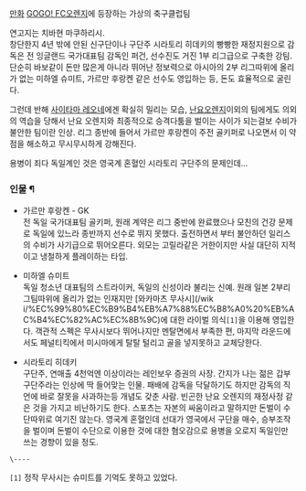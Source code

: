 [만화](%EB%A7%8C%ED%99%94.md) [GOGO! FC오렌지](GOGO%21%20FC%20%EC%98%A4%EB%A0%8C%EC%A7%80.md)에 등장하는 가상의 축구클럽팀

연고지는 치바현 마쿠하리시.  
창단한지 4년 밖에 안된 신구단이나 구단주 시라토리 히데키의 빵빵한 재정지원으로 감독은 전 잉글랜드 국가대표팀 감독인 퍼건, 선수진도 거진
1부 리그급으로 구축한 강팀. 단순히 바보같이 돈만 많은게 아니라 뛰어난 정보력으로 아시아의 2부 리그따위에 올리가 없는 미하엘 슈미트,
가르만 후랑켄 같은 선수도 영입하는 등, 돈도 효율적으로 굴린다.

그런데 반해 [사이타마 레오네](%EC%82%AC%EC%9D%B4%ED%83%80%EB%A7%88%20%EB%A0%88%EC%98%A4%EB%84%A4.md)에겐 확실히 밀리는 모습, [난요오렌지](%EB%82%9C%EC%9A%94%20%EC%98%A4%EB%A0%8C%EC%A7%80.md)이외의 팀에게도 의외의 역습을
당해서 난요 오렌지와 최종적으로 승격다툼을 벌이는 사이가 되는걸보 수비가 불안한 팀이란 인상. 리그 종반에 들어서 가르만 후랑켄이 주전
골키퍼로 나오면서 이 약점을 해소하고 무시무시하게 강해진다.

용병이 죄다 독일계인 것은 영국계 혼혈인 시라토리 구단주의 문제인데...  

### 인물 ¶

  

  * 가르만 후랑켄 - GK  
전 독일 국가대표팀 골키퍼, 원래 계약은 리그 중반에 완료했으나 모친의 건강 문제로 독일에 있느라 종반까지 선수로 뛰지 못했다. 출전하면서
부터 불안하던 일리스의 수비가 사기급으로 뛰어오른다. 외모는 고릴라같은 거한이지만 사실 대단히 지적이고 냉철하게 플레이하는 타입.  

  * 미하엘 슈미트  
독일 청소년 대표팀의 스트라이커, 독일의 신성이라 불리는 신예. 원래 일본 2부리그팀따위에 올리가 없는 인재지만 [와카마츠 무사시](/wik
i/%EC%99%80%EC%B9%B4%EB%A7%88%EC%B8%A0%20%EB%AC%B4%EC%82%AC%EC%8B%9C)에 대한 라이벌
의식`[1]`을 이용해 영입한다. 객관적 스펙은 무사시보다 뛰어나지만 멘탈면에서 부족한 편, 마지막 라운드에서도 페널티킥에서 미시마에게 탈탈
털리고 골을 넣지못하고 교체당한다.  

  * 시라토리 히데키  
구단주, 연매출 4천억엔 이상이라는 레인보우 증권의 사장. 간지가 나는 젊은 갑부 구단주라는 인상에 딱 들어맞는 인물. 패배에 감독을
닥달하기도 하지만 감독의 직언에 바로 잘못을 사과하는등 개념도 갖춘 사람. 빈곤한 난요 오렌지의 재정사정 같은 것을 가지고 비난하기도 한다.
스포츠는 자본의 싸움이라고 말하지만 돈벌이 수단따위로 여기진 않는다. 영국계 혼혈인데 선대가 영국에서 구단을 매수, 승부조작을 벌이며 돈벌이
수단으로 이용한 것에 대한 혐오감으로 용병을 오로지 독일인만 쓰는 경향이 있을 정도.

`\----`

`[1]` 정작 무사시는 슈미트를 기억도 못하고 있었다.

